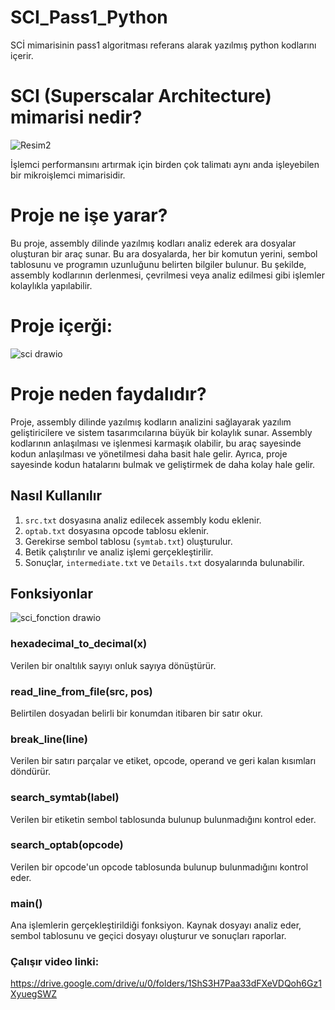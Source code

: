 # SCI_Pass1_Python
SCİ mimarisinin pass1 algoritması referans alarak yazılmış python kodlarını içerir.

# SCI (Superscalar Architecture) mimarisi nedir?

![Resim2](https://github.com/hafizeogut/SCI_Pass1_Python/assets/94183443/dfc45c0b-89c4-43b1-beb1-5d1ce886d3de)


İşlemci performansını artırmak için birden çok talimatı aynı anda işleyebilen bir mikroişlemci mimarisidir. 

# Proje ne işe yarar?
Bu proje, assembly dilinde yazılmış kodları analiz ederek ara dosyalar oluşturan bir araç sunar. Bu ara dosyalarda, her bir komutun yerini, sembol tablosunu ve programın uzunluğunu belirten bilgiler bulunur. Bu şekilde, assembly kodlarının derlenmesi, çevrilmesi veya analiz edilmesi gibi işlemler kolaylıkla yapılabilir.

# Proje içerği:
![sci drawio](https://github.com/hafizeogut/SCI_Pass1_Python/assets/94183443/0c11f2b9-6103-4201-a6a6-38bf7ca2d897)


# Proje neden faydalıdır?
Proje, assembly dilinde yazılmış kodların analizini sağlayarak yazılım geliştiricilere ve sistem tasarımcılarına büyük bir kolaylık sunar. Assembly kodlarının anlaşılması ve işlenmesi karmaşık olabilir, bu araç sayesinde kodun anlaşılması ve yönetilmesi daha basit hale gelir. Ayrıca, proje sayesinde kodun hatalarını bulmak ve geliştirmek de daha kolay hale gelir.

## Nasıl Kullanılır

1. `src.txt` dosyasına analiz edilecek assembly kodu eklenir.
2. `optab.txt` dosyasına opcode tablosu eklenir.
3. Gerekirse sembol tablosu (`symtab.txt`) oluşturulur.
4. Betik çalıştırılır ve analiz işlemi gerçekleştirilir.
5. Sonuçlar, `intermediate.txt` ve `Details.txt` dosyalarında bulunabilir.

## Fonksiyonlar
![sci_fonction drawio](https://github.com/hafizeogut/SCI_Pass1_Python/assets/94183443/2c50cf61-528a-4d87-b4df-9fd9dc072708)

### hexadecimal_to_decimal(x)

Verilen bir onaltılık sayıyı onluk sayıya dönüştürür.

### read_line_from_file(src, pos)

Belirtilen dosyadan belirli bir konumdan itibaren bir satır okur.

### break_line(line)

Verilen bir satırı parçalar ve etiket, opcode, operand ve geri kalan kısımları döndürür.

### search_symtab(label)

Verilen bir etiketin sembol tablosunda bulunup bulunmadığını kontrol eder.

### search_optab(opcode)

Verilen bir opcode'un opcode tablosunda bulunup bulunmadığını kontrol eder.

### main()

Ana işlemlerin gerçekleştirildiği fonksiyon. Kaynak dosyayı analiz eder, sembol tablosunu ve geçici dosyayı oluşturur ve sonuçları raporlar.

### Çalışır video linki:
https://drive.google.com/drive/u/0/folders/1ShS3H7Paa33dFXeVDQoh6Gz1XyuegSWZ
